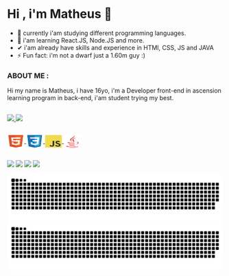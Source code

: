 # Hi , i'm Matheus 👋

- 🔭 currently i'am studying different programming languages.
- 🌱 i'am learning React.JS, Node.JS and more.
- ✔ i'am already have skills and experience in HTMl, CSS, JS and JAVA
- ⚡ Fun fact: i'm not a dwarf just a 1.60m guy :)

### ABOUT ME :

Hi my name is Matheus, i have 16yo, i'm a Developer front-end in ascension learning program in back-end, i'am student trying my best.

##

<div>
  <a href="https://github.com/Biganao">
  <img height="150em" widht="140" src="https://github-readme-stats.vercel.app/api?username=Biganao&show_icons=true&theme=algolia&include_all_commits=true&count_private=true"/>
  <img height="150em" widht="140" src="https://github-readme-stats.vercel.app/api/top-langs/?username=Biganao&layout=compact&langs_count=7&theme=algolia"/>
</div>
  
##
  
<div style="display: inline_block">
  <img align="center" alt="anão-HTML5" height="30" width="40" src="https://raw.githubusercontent.com/devicons/devicon/master/icons/html5/html5-original.svg">
  <img align="center" alt="anão-CSS3" height="30" width="40" src="https://raw.githubusercontent.com/devicons/devicon/master/icons/css3/css3-original.svg">
  <img align="center" alt="anão-JS" height="30" width="40" src="https://raw.githubusercontent.com/devicons/devicon/master/icons/javascript/javascript-original.svg">
  <img align="center" alt="anão-Java" height="30" width="40" src="https://raw.githubusercontent.com/devicons/devicon/master/icons/java/java-plain.svg">
<div>
  
##
  
<div>
    <a href="https://instagram.com/matheuszinho_filipe" target="_blank"><img       src="https://camo.githubusercontent.com/32de3d6ae0d152d74e6672352d26fa61f265b2bddbca55655b4c413a97c17385/68747470733a2f2f696d672e736869656c64732e696f2f7374617469632f76313f7374796c653d666f722d7468652d6261646765266d6573736167653d496e7374616772616d26636f6c6f723d453434303546266c6f676f3d496e7374616772616d266c6f676f436f6c6f723d464646464646266c6162656c3d" target="_blank"></a>
    <a href = "mailto:mfponte2006@gmail.com"><img src="https://img.shields.io/badge/-Gmail-%23333?style=for-the-badge&logo=gmail&logoColor=white" target="_blank"></a>
    <a href="https://www.linkedin.com/in/matheus-filipe-946430237/" target="_blank"><img src="https://img.shields.io/badge/-LinkedIn-%230077B5?style=for-the-badge&logo=linkedin&logoColor=white" target="_blank"></a> 
    <a href ="https://twitter.com/anaolokaso"><img src="https://camo.githubusercontent.com/0bd066115a3d5d3b06c206ac73e483bc237e6ff7c61f9ba3262e683581de9718/68747470733a2f2f696d672e736869656c64732e696f2f7374617469632f76313f7374796c653d666f722d7468652d6261646765266d6573736167653d5477697474657226636f6c6f723d314441314632266c6f676f3d54776974746572266c6f676f436f6c6f723d464646464646266c6162656c3d"></a>
  
  
![github contribution grid snake animation](https://raw.githubusercontent.com/platane/platane/output/github-contribution-grid-snake-dark.svg#gh-dark-mode-only)![github contribution grid snake animation](https://raw.githubusercontent.com/platane/platane/output/github-contribution-grid-snake.svg#gh-light-mode-only)
    
</div>

